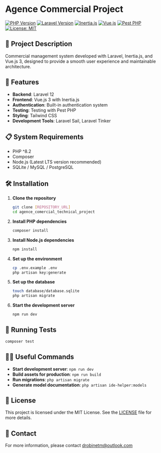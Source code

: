 # Agence Commercial Project

[![PHP Version](https://img.shields.io/badge/php-^8.3-8892BF.svg?style=flat-square)](https://php.net/)
[![Laravel Version](https://img.shields.io/badge/Laravel-^12.0-FF2D20?style=flat-square&logo=laravel&logoColor=white)](https://laravel.com/)
[![Inertia.js](https://img.shields.io/badge/Inertia.js-^2.0-000000?style=flat-square&logo=inertia)](https://inertiajs.com/)
[![Vue.js](https://img.shields.io/badge/Vue.js-3.x-4FC08D?style=flat-square&logo=vue.js&logoColor=white)](https://vuejs.org/)
[![Pest PHP](https://img.shields.io/badge/Pest-PHP-7F1D1D?style=flat-square&logo=pest)](https://pestphp.com/)
[![License: MIT](https://img.shields.io/badge/License-MIT-yellow.svg?style=flat-square)](https://opensource.org/licenses/MIT)

## 📝 Project Description

Commercial management system developed with Laravel, Inertia.js, and Vue.js 3, designed to provide a smooth user experience and maintainable architecture.

## 🚀 Features

- **Backend**: Laravel 12
- **Frontend**: Vue.js 3 with Inertia.js
- **Authentication**: Built-in authentication system
- **Testing**: Testing with Pest PHP
- **Styling**: Tailwind CSS
- **Development Tools**: Laravel Sail, Laravel Tinker

## 📋 System Requirements

- PHP ^8.2
- Composer
- Node.js (Latest LTS version recommended)
- SQLite / MySQL / PostgreSQL

## 🛠️ Installation

1. **Clone the repository**
   ```bash
   git clone [REPOSITORY_URL]
   cd agence_comercial_technical_project
   ```

2. **Install PHP dependencies**
   ```bash
   composer install
   ```

3. **Install Node.js dependencies**
   ```bash
   npm install
   ```

4. **Set up the environment**
   ```bash
   cp .env.example .env
   php artisan key:generate
   ```

5. **Set up the database**
   ```bash
   touch database/database.sqlite
   php artisan migrate
   ```

6. **Start the development server**
   ```bash
   npm run dev
   ```

## 🧪 Running Tests

```bash
composer test
```

## 🧑‍💻 Useful Commands

- **Start development server**: `npm run dev`
- **Build assets for production**: `npm run build`
- **Run migrations**: `php artisan migrate`
- **Generate model documentation**: `php artisan ide-helper:models`

## 📄 License

This project is licensed under the MIT License. See the [LICENSE](LICENSE) file for more details.

## 📧 Contact

For more information, please contact [drobinetm@outlook.com](mailto:drobinetm@outlook.com)

